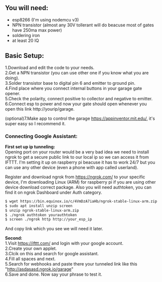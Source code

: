 You will need:
-------------
* esp8266 (I'm using nodemcu v3)
* NPN transistor (almost any 30V tollerant will do beacuse most of gates have 250ma max power)
* soldering iron
* at least 20 IQ

## Basic Setup:

1.Download and edit the code to your needs.   
2.Get a NPN transistor (you can use other one if you know what you are doing).  
3.Solder transistor base to digital pin 6 and emitter to ground pin.  
4.Find place where you connect internal buttons in your garage gate opener.  
5.Check the polarity, connect positive to collector and negative to emitter.  
6.Connect esp to power and now your gate should open whenever you open this link http://yourip/garage.  

(optional)7.Make app to control the garage https://appinventor.mit.edu/, it's super easy so I recommend it.

### Connecting Google Assistant:
**First set up ip tunneling:** \
Opening port on your router would be a very bad idea we need to install ngrok to get a secure public link to our local ip so we can access it from IFTTT. I'm setting it up on raspberry pi beacuse it has to work 24/7 but you can use any other device (even a phone with app called userland).

Register and download ngrok from https://ngrok.com/ to your specific device, I'm downloading Linux (ARM) for raspberry pi if you are using other device download correct package. Also you will need authtoken, you can find it on ngrok Dashboard under Auth category.
```sh
$ wget https://bin.equinox.io/c/4VmDzA7iaHb/ngrok-stable-linux-arm.zip
$ sudo apt install unzip screen
$ unzip ngrok-stable-linux-arm.zip
$ ./ngrok authtoken yourauthtoken
$ screen ./ngrok http http://your_esp_ip 
```
And copy link which you see we will need it later.

**Second:**  
1.Visit https://ifttt.com/ and login with your google account. \
2.Create your own applet.  
3.Clcik on this and search for google assistant.  
4.Fill all spaces and next.  
5.Search for webhooks and paste there your tunneled link like this "http://asdasasd.ngrok.io/garage"  
6.Save and done. Now say your phrase to test it.

